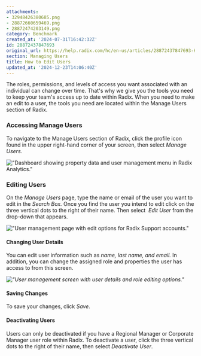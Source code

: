```yaml
---
attachments:
- 32948426380685.png
- 28872660659469.png
- 28872474203149.png
category: Benchmark
created_at: '2024-07-31T16:42:32Z'
id: 28872437847693
original_url: https://help.radix.com/hc/en-us/articles/28872437847693-How-to-Edit-Users
section: Managing Users
title: How to Edit Users
updated_at: '2024-12-23T14:06:40Z'
---
```


The roles, permissions, and levels of access you want associated with an individual can change over time. That's why we give you the tools you need to keep your team's access up to date within Radix. When you need to make an edit to a user, the tools you need are located within the Manage Users section of Radix.

### Accessing Manage Users

To navigate to the Manage Users section of Radix, click the profile icon found in the upper right-hand corner of your screen, then select *Manage Users.*

!["Dashboard showing property data and user management menu in Radix Analytics."](attachments/32948426380685.png)

#### 

### Editing Users

On the *Manage Users* page, type the name or email of the user you want to edit in the *Search Box.* Once you find the user you intend to edit click on the three vertical dots to the right of their name. Then select  *Edit User* from the drop-down that appears.

!["User management page with edit options for Radix Support accounts."](attachments/28872660659469.png)

#### Changing User Details

You can edit user information such as *name, last name, and email.* In addition, you can change the assigned role and properties the user has access to from this screen.

*!["User management screen with user details and role editing options."](attachments/28872474203149.png)*

#### Saving Changes

To save your changes, click *Save.*

#### Deactivating Users

Users can only be deactivated if you have a Regional Manager or Corporate Manager user role within Radix. To deactivate a user, click the three vertical dots to the right of their name, then select *Deactivate User*.